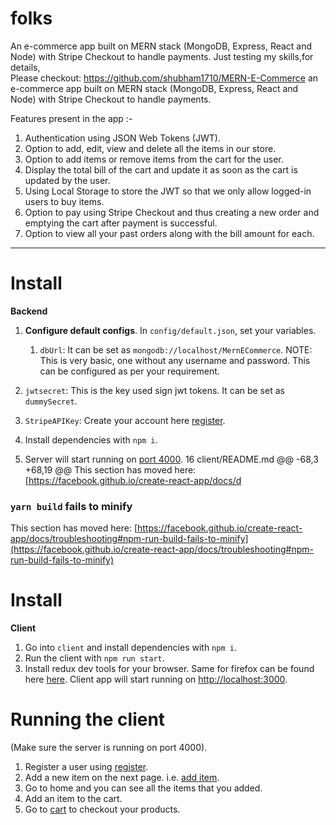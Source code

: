 # folks
An e-commerce app built on MERN stack (MongoDB, Express, React and Node) with Stripe Checkout to handle payments. 
Just testing my skills,for details,  
Please checkout: 
https://github.com/shubham1710/MERN-E-Commerce
an e-commerce app built on MERN stack (MongoDB, Express, React and Node) with Stripe Checkout to handle payments.

Features present in the app :-

1. Authentication using JSON Web Tokens (JWT).
2. Option to add, edit, view and delete all the items in our store.
3. Option to add items or remove items from the cart for the user.
4. Display the total bill of the cart and update it as soon as the cart is updated by the user.
5. Using Local Storage to store the JWT so that we only allow logged-in users to buy items.
6. Option to pay using Stripe Checkout and thus creating a new order and emptying the cart after payment is successful.
7. Option to view all your past orders along with the bill amount for each.
---
# Install

**Backend**

1.  **Configure default configs**. In `config/default.json`, set your variables.

	1. `dbUrl`: It can be set as `mongodb://localhost/MernECommerce`.
NOTE: This is very basic, one without any username and password. This can be configured as per your requirement.
  2. `jwtsecret`: This is the key used sign jwt tokens. It can be set as `dummySecret`.
  3. `StripeAPIKey`: Create your account here [register](https://dashboard.stripe.com/register).
2. Install dependencies with `npm i`.
3. Server will start running on [port 4000](http://localhost:4000).
  16  client/README.md 
@@ -68,3 +68,19 @@ This section has moved here: [https://facebook.github.io/create-react-app/docs/d
### `yarn build` fails to minify

This section has moved here: [https://facebook.github.io/create-react-app/docs/troubleshooting#npm-run-build-fails-to-minify](https://facebook.github.io/create-react-app/docs/troubleshooting#npm-run-build-fails-to-minify)


# Install
**Client**
1. Go into `client` and install dependencies with `npm i`. 
2. Run the client with `npm run start`. 
3. Install redux dev tools for your browser. Same for firefox can be found here [here](https://addons.mozilla.org/en-US/firefox/addon/reduxdevtools/).
Client app will start running on [http://localhost:3000](http://localhost:3000).

# Running the client
(Make sure the server is running on port 4000).
1. Register a user using [register](http://localhost:3000/home).
2. Add a new item on the next page. i.e. [add item](http://localhost:3000/addItem).
3. Go to home and you can see all the items that you added.
4. Add an item to the cart. 
5. Go to [cart](http://localhost:3000/cart) to checkout your products.

